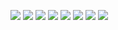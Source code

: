 ![](output-0.png)
![](output-1.png)
![](output-2.png)
![](output-3.png)
![](output-4.png)
![](output-5.png)
![](output-6.png)
![](output-7.png)
